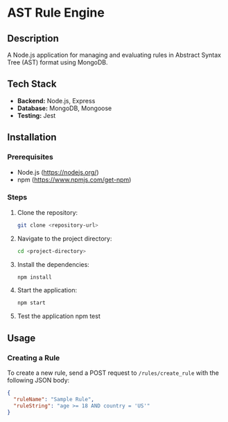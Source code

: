 # AST Rule Engine

## Description

A Node.js application for managing and evaluating rules in Abstract Syntax Tree (AST) format using MongoDB.

## Tech Stack

- **Backend:** Node.js, Express
- **Database:** MongoDB, Mongoose
- **Testing:** Jest

## Installation

### Prerequisites

- Node.js (https://nodejs.org/)
- npm (https://www.npmjs.com/get-npm)

### Steps

1. Clone the repository:
    ```bash
    git clone <repository-url>
    ```

2. Navigate to the project directory:
    ```bash
    cd <project-directory>
    ```

3. Install the dependencies:
    ```bash
    npm install
    ```

4. Start the application:
    ```bash
    npm start
    ```
5. Test the application
 npm test

## Usage

### Creating a Rule

To create a new rule, send a POST request to `/rules/create_rule` with the following JSON body:

```json
{
  "ruleName": "Sample Rule",
  "ruleString": "age >= 18 AND country = 'US'"
}
